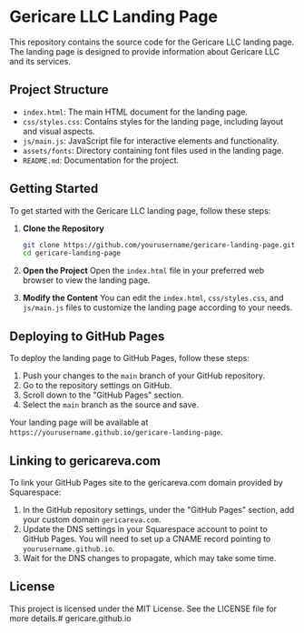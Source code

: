 # Gericare LLC Landing Page

This repository contains the source code for the Gericare LLC landing page. The landing page is designed to provide information about Gericare LLC and its services.

## Project Structure

- `index.html`: The main HTML document for the landing page.
- `css/styles.css`: Contains styles for the landing page, including layout and visual aspects.
- `js/main.js`: JavaScript file for interactive elements and functionality.
- `assets/fonts`: Directory containing font files used in the landing page.
- `README.md`: Documentation for the project.

## Getting Started

To get started with the Gericare LLC landing page, follow these steps:

1. **Clone the Repository**
   ```bash
   git clone https://github.com/yourusername/gericare-landing-page.git
   cd gericare-landing-page
   ```

2. **Open the Project**
   Open the `index.html` file in your preferred web browser to view the landing page.

3. **Modify the Content**
   You can edit the `index.html`, `css/styles.css`, and `js/main.js` files to customize the landing page according to your needs.

## Deploying to GitHub Pages

To deploy the landing page to GitHub Pages, follow these steps:

1. Push your changes to the `main` branch of your GitHub repository.
2. Go to the repository settings on GitHub.
3. Scroll down to the "GitHub Pages" section.
4. Select the `main` branch as the source and save.

Your landing page will be available at `https://yourusername.github.io/gericare-landing-page`.

## Linking to gericareva.com

To link your GitHub Pages site to the gericareva.com domain provided by Squarespace:

1. In the GitHub repository settings, under the "GitHub Pages" section, add your custom domain `gericareva.com`.
2. Update the DNS settings in your Squarespace account to point to GitHub Pages. You will need to set up a CNAME record pointing to `yourusername.github.io`.
3. Wait for the DNS changes to propagate, which may take some time.

## License

This project is licensed under the MIT License. See the LICENSE file for more details.# gericare.github.io

